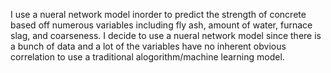 I use a nueral network model inorder to predict the strength of concrete based off numerous variables including fly ash, amount of water, 
furnace slag, and coarseness. I decide to use a nueral network model since there is a bunch of data and a lot of the variables have no 
inherent obvious correlation to use a traditional alogorithm/machine learning model. 
